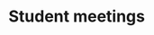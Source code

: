 # Student meetings

<!-- Calendly inline widget begin -->
<div class="calendly-inline-widget" data-url="https://calendly.com/prof-caren/meeting" style="min-width:320px;height:630px;"></div>
<script type="text/javascript" src="https://assets.calendly.com/assets/external/widget.js"></script>
<!-- Calendly inline widget end -->
